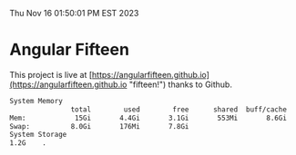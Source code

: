 Thu Nov 16 01:50:01 PM EST 2023

# Angular Fifteen


This project is live at [https://angularfifteen.github.io](https://angularfifteen.github.io "fifteen!") thanks to Github.

```bash
System Memory
               total        used        free      shared  buff/cache   available
Mem:            15Gi       4.4Gi       3.1Gi       553Mi       8.6Gi        10Gi
Swap:          8.0Gi       176Mi       7.8Gi
System Storage
1.2G	.
```
```bash
